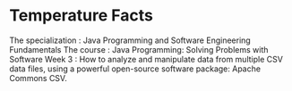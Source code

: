 # Temperature Facts
The specialization : Java Programming and Software Engineering Fundamentals
The course : Java Programming: Solving Problems with Software
Week 3 : How to analyze and manipulate data from multiple CSV data files,
using a powerful open-source software package: Apache Commons CSV.